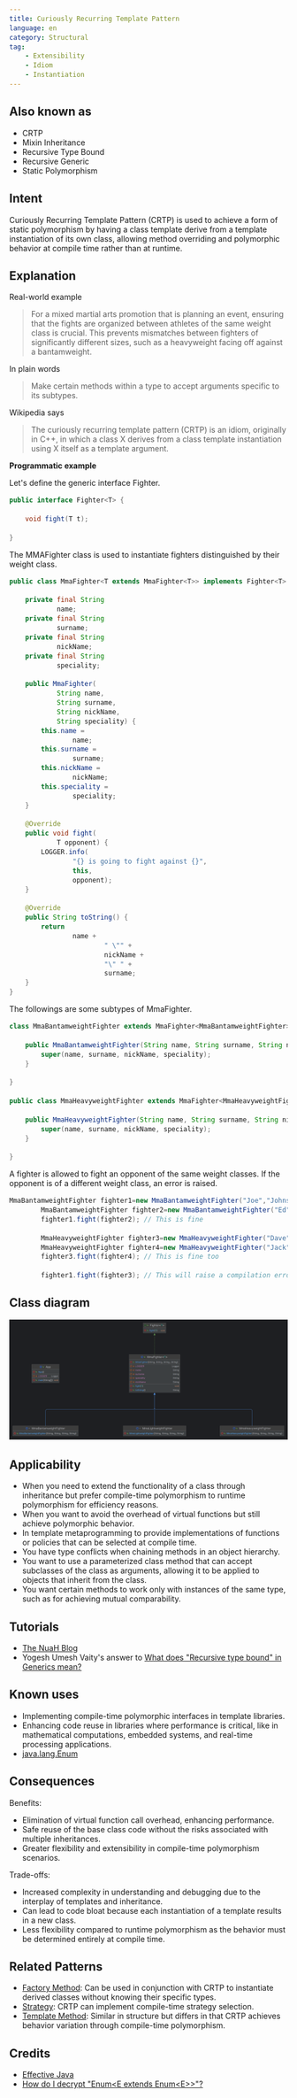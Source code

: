 ```yaml
---
title: Curiously Recurring Template Pattern
language: en
category: Structural
tag:
    - Extensibility
    - Idiom
    - Instantiation
---
```


## Also known as

* CRTP
* Mixin Inheritance
* Recursive Type Bound
* Recursive Generic
* Static Polymorphism

## Intent

Curiously Recurring Template Pattern (CRTP) is used to achieve a form of static polymorphism by having a class template derive from a template instantiation of its own class, allowing method overriding and polymorphic behavior at compile time rather than at runtime.

## Explanation

Real-world example

> For a mixed martial arts promotion that is planning an event, ensuring that the fights are organized between athletes of the same weight class is crucial. This prevents mismatches between fighters of significantly different sizes, such as a heavyweight facing off against a bantamweight.

In plain words

> Make certain methods within a type to accept arguments specific to its subtypes.

Wikipedia says

> The curiously recurring template pattern (CRTP) is an idiom, originally in C++, in which a class X derives from a class template instantiation using X itself as a template argument.

**Programmatic example**

Let's define the generic interface Fighter.

```java
public interface Fighter<T> {

    void fight(T t);

}
```

The MMAFighter class is used to instantiate fighters distinguished by their weight class.

```java
public class MmaFighter<T extends MmaFighter<T>> implements Fighter<T> {

    private final String
            name;
    private final String
            surname;
    private final String
            nickName;
    private final String
            speciality;

    public MmaFighter(
            String name,
            String surname,
            String nickName,
            String speciality) {
        this.name =
                name;
        this.surname =
                surname;
        this.nickName =
                nickName;
        this.speciality =
                speciality;
    }

    @Override
    public void fight(
            T opponent) {
        LOGGER.info(
                "{} is going to fight against {}",
                this,
                opponent);
    }

    @Override
    public String toString() {
        return
                name +
                        " \"" +
                        nickName +
                        "\" " +
                        surname;
    }
}
```

The followings are some subtypes of MmaFighter.

```java
class MmaBantamweightFighter extends MmaFighter<MmaBantamweightFighter> {

    public MmaBantamweightFighter(String name, String surname, String nickName, String speciality) {
        super(name, surname, nickName, speciality);
    }

}

public class MmaHeavyweightFighter extends MmaFighter<MmaHeavyweightFighter> {

    public MmaHeavyweightFighter(String name, String surname, String nickName, String speciality) {
        super(name, surname, nickName, speciality);
    }

}
```

A fighter is allowed to fight an opponent of the same weight classes. If the opponent is of a different weight class, an error is raised.

```java
MmaBantamweightFighter fighter1=new MmaBantamweightFighter("Joe","Johnson","The Geek","Muay Thai");
        MmaBantamweightFighter fighter2=new MmaBantamweightFighter("Ed","Edwards","The Problem Solver","Judo");
        fighter1.fight(fighter2); // This is fine

        MmaHeavyweightFighter fighter3=new MmaHeavyweightFighter("Dave","Davidson","The Bug Smasher","Kickboxing");
        MmaHeavyweightFighter fighter4=new MmaHeavyweightFighter("Jack","Jackson","The Pragmatic","Brazilian Jiu-Jitsu");
        fighter3.fight(fighter4); // This is fine too

        fighter1.fight(fighter3); // This will raise a compilation error
```

## Class diagram

![alt text](./etc/crtp.png "CRTP class diagram")

## Applicability

* When you need to extend the functionality of a class through inheritance but prefer compile-time polymorphism to runtime polymorphism for efficiency reasons.
* When you want to avoid the overhead of virtual functions but still achieve polymorphic behavior.
* In template metaprogramming to provide implementations of functions or policies that can be selected at compile time.
* You have type conflicts when chaining methods in an object hierarchy.
* You want to use a parameterized class method that can accept subclasses of the class as arguments, allowing it to be applied to objects that inherit from the class.
* You want certain methods to work only with instances of the same type, such as for achieving mutual comparability.

## Tutorials

* [The NuaH Blog](https://nuah.livejournal.com/328187.html)
* Yogesh Umesh Vaity's answer to [What does "Recursive type bound" in Generics mean?](https://stackoverflow.com/questions/7385949/what-does-recursive-type-bound-in-generics-mean)

## Known uses

* Implementing compile-time polymorphic interfaces in template libraries.
* Enhancing code reuse in libraries where performance is critical, like in mathematical computations, embedded systems, and real-time processing applications.
* [java.lang.Enum](https://docs.oracle.com/en/java/javase/17/docs/api/java.base/java/lang/Enum.html)

## Consequences

Benefits:

* Elimination of virtual function call overhead, enhancing performance.
* Safe reuse of the base class code without the risks associated with multiple inheritances.
* Greater flexibility and extensibility in compile-time polymorphism scenarios.

Trade-offs:

* Increased complexity in understanding and debugging due to the interplay of templates and inheritance.
* Can lead to code bloat because each instantiation of a template results in a new class.
* Less flexibility compared to runtime polymorphism as the behavior must be determined entirely at compile time.

## Related Patterns

* [Factory Method](https://java-design-patterns.com/patterns/factory-method/): Can be used in conjunction with CRTP to instantiate derived classes without knowing their specific types.
* [Strategy](https://java-design-patterns.com/patterns/strategy/): CRTP can implement compile-time strategy selection.
* [Template Method](https://java-design-patterns.com/patterns/template-method/): Similar in structure but differs in that CRTP achieves behavior variation through compile-time polymorphism.

## Credits

* [Effective Java](https://www.amazon.com/gp/product/0134685997/ref=as_li_tl?ie=UTF8&camp=1789&creative=9325&creativeASIN=0134685997&linkCode=as2&tag=javadesignpat-20&linkId=4e349f4b3ff8c50123f8147c828e53eb)
* [How do I decrypt "Enum<E extends Enum\<E>>"?](http://www.angelikalanger.com/GenericsFAQ/FAQSections/TypeParameters.html#FAQ106)
